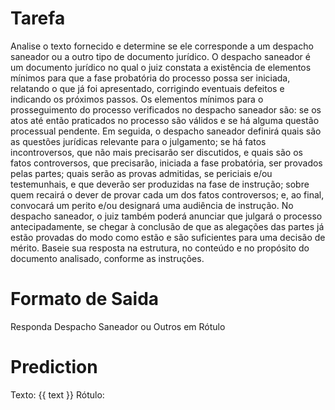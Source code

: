 # Tarefa
Analise o texto fornecido e determine se ele corresponde a um despacho saneador ou a outro tipo de documento jurídico. O despacho saneador é um documento jurídico no qual o juiz constata a existência de elementos mínimos para que a fase probatória do processo possa ser iniciada, relatando o que já foi apresentado, corrigindo eventuais defeitos e indicando os próximos passos. Os elementos mínimos para o prosseguimento do processo verificados no despacho saneador são: se os atos até então praticados no processo são válidos e se há alguma questão processual pendente. Em seguida, o despacho saneador definirá quais são as questões jurídicas relevante para o julgamento; se há fatos incontroversos, que não mais precisarão ser discutidos, e quais são os fatos controversos, que precisarão, iniciada a fase probatória, ser provados pelas partes; quais serão as provas admitidas, se periciais e/ou testemunhais, e que deverão ser produzidas na fase de instrução; sobre quem recairá o dever de provar cada um dos fatos controversos; e, ao final, convocará um perito e/ou designará uma audiência de instrução. No despacho saneador, o juiz também poderá anunciar que julgará o processo antecipadamente, se chegar à conclusão de que as alegações das partes já estão provadas do modo como estão e são suficientes para uma decisão de mérito. Baseie sua resposta na estrutura, no conteúdo e no propósito do documento analisado, conforme as instruções.

# Formato de Saida
Responda Despacho Saneador ou Outros em Rótulo

# Prediction
Texto: {{ text }}
Rótulo: